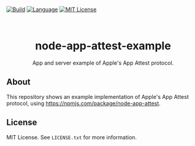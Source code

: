 <div id="top"></div>

[![Build][build-shield]][build-url]
[![Language][language-shield]][build-url]
[![MIT License][license-shield]][license-url]

<br />
<div align="center">
  <h1 align="center">node-app-attest-example</h1>
  <p align="center">
    App and server example of Apple's App Attest protocol.
  </p>
</div>

## About
This repository shows an example implementation of Apple's App Attest protocol, using https://npmjs.com/package/node-app-attest.

## License

MIT License. See `LICENSE.txt` for more information.

[build-shield]: https://img.shields.io/github/actions/workflow/status/uebelack/node-app-attest-example/ci.yml?branch=main&style=for-the-badge
[build-url]: https://github.com/uebelack/node-app-attest-example/actions/workflows/ci.yml
[language-shield]: https://img.shields.io/github/languages/top/uebelack/node-app-attest-example.svg?style=for-the-badge
[language-url]: https://github.com/uebelack/node-app-attest-example
[license-shield]: https://img.shields.io/github/license/uebelack/node-app-attest-example.svg?style=for-the-badge
[license-url]: https://github.com/uebelack/node-app-attest-example/blob/master/LICENSE.txt
